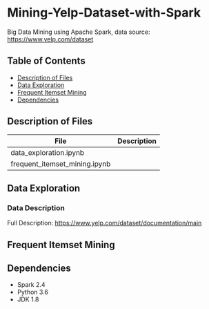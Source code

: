 # Mining-Yelp-Dataset-with-Spark
Big Data Mining using Apache Spark, data source: https://www.yelp.com/dataset

## Table of Contents

* [Description of Files](#description-of-files)
* [Data Exploration](#data-exploration)
* [Frequent Itemset Mining](#frequent-itemset-mining)
* [Dependencies](#dependencies)

 
## Description of Files <a name="description-of-files"><a/> 

| File                            |      Description            |    
|---------------------------------|:---------------------------:|   
| data_exploration.ipynb          |    |   
| frequent_itemset_mining.ipynb   |     |    
 



## Data Exploration <a name="data-exploration"/>

### Data Description
Full Description: https://www.yelp.com/dataset/documentation/main 



## Frequent Itemset Mining <a name="frequent-itemset-mining"/>
   

## Dependencies <a name="dependencies"/>
* Spark 2.4
* Python 3.6
* JDK 1.8
